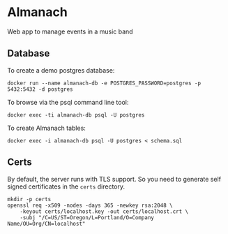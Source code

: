 # Almanach

Web app to manage events in a music band

## Database

To create a demo postgres database:
```
docker run --name almanach-db -e POSTGRES_PASSWORD=postgres -p 5432:5432 -d postgres
```

To browse via the psql command line tool:
```
docker exec -ti almanach-db psql -U postgres
```

To create Almanach tables:
```
docker exec -i almanach-db psql -U postgres < schema.sql
```

## Certs

By default, the server runs with TLS support. So you need to generate self signed certificates in the `certs` directory.

```
mkdir -p certs
openssl req -x509 -nodes -days 365 -newkey rsa:2048 \
    -keyout certs/localhost.key -out certs/localhost.crt \
    -subj "/C=US/ST=Oregon/L=Portland/O=Company Name/OU=Org/CN=localhost"
```
